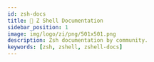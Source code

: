 ```yaml
---
id: zsh-docs
title: 🎉 Z Shell Documentation
sidebar_position: 1
image: img/logo/zi/png/501x501.png
description: Zsh documentation by community.
keywords: [zsh, zshell, zshell-docs]
---
```

